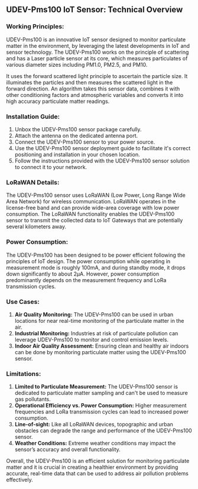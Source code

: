 ## UDEV-Pms100 IoT Sensor: Technical Overview

### Working Principles:

UDEV-Pms100 is an innovative IoT sensor designed to monitor particulate matter in the environment, by leveraging the latest developments in IoT and sensor technology. The UDEV-Pms100 works on the principle of scattering and has a Laser particle sensor at its core, which measures particulates of various diameter sizes including PM1.0, PM2.5, and PM10.

It uses the forward scattered light principle to ascertain the particle size. It illuminates the particles and then measures the scattered light in the forward direction. An algorithm takes this sensor data, combines it with other conditioning factors and atmospheric variables and converts it into high accuracy particulate matter readings.

### Installation Guide:

1. Unbox the UDEV-Pms100 sensor package carefully.
2. Attach the antenna on the dedicated antenna port.
3. Connect the UDEV-Pms100 sensor to your power source.
4. Use the UDEV-Pms100 sensor deployment guide to facilitate it's correct positioning and installation in your chosen location.
5. Follow the instructions provided with the UDEV-Pms100 sensor solution to connect it to your network.

### LoRaWAN Details:

The UDEV-Pms100 sensor uses LoRaWAN (Low Power, Long Range Wide Area Network) for wireless communication. LoRaWAN operates in the license-free band and can provide wide-area coverage with low power consumption. The LoRaWAN functionality enables the UDEV-Pms100 sensor to transmit the collected data to IoT Gateways that are potentially several kilometers away.

### Power Consumption:

The UDEV-Pms100 has been designed to be power efficient following the principles of IoT design. The power consumption while operating in measurement mode is roughly 100mA, and during standby mode, it drops down significantly to about 2µA. However, power consumption predominantly depends on the measurement frequency and LoRa transmission cycles.

### Use Cases:

1. **Air Quality Monitoring:** The UDEV-Pms100 can be used in urban locations for near real-time monitoring of the particulate matter in the air.
2. **Industrial Monitoring:** Industries at risk of particulate pollution can leverage UDEV-Pms100 to monitor and control emission levels.
3. **Indoor Air Quality Assessment:** Ensuring clean and healthy air indoors can be done by monitoring particulate matter using the UDEV-Pms100 sensor.
   
### Limitations:

1. **Limited to Particulate Measurement:** The UDEV-Pms100 sensor is dedicated to particulate matter sampling and can't be used to measure gas pollutants.
2. **Operational Efficiency vs. Power Consumption:** Higher measurement frequencies and LoRa transmission cycles can lead to increased power consumption.
3. **Line-of-sight:** Like all LoRaWAN devices, topographic and urban obstacles can degrade the range and performance of the UDEV-Pms100 sensor.
4. **Weather Conditions:** Extreme weather conditions may impact the sensor’s accuracy and overall functionality.

Overall, the UDEV-Pms100 is an efficient solution for monitoring particulate matter and it is crucial in creating a healthier environment by providing accurate, real-time data that can be used to address air pollution problems effectively.